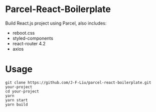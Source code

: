 # Parcel-React-Boilerplate

Build React.js project using Parcel, also includes:

* reboot.css
* styled-components
* react-router 4.2
* axios

# Usage

```
git clone https://github.com/J-F-Liu/parcel-react-boilerplate.git your-project
cd your-project
yarn
yarn start
yarn build
```
